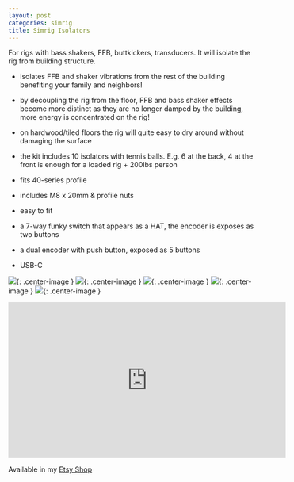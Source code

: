 ```yaml
---
layout: post
categories: simrig
title: Simrig Isolators
---
```


For rigs with bass shakers, FFB, buttkickers, transducers. It will isolate the rig from building structure.

- isolates FFB and shaker vibrations from the rest of the building benefiting your family and neighbors!
- by decoupling the rig from the floor, FFB and bass shaker effects become more distinct as they are no longer damped by the building, more energy is concentrated on the rig!
- on hardwood/tiled floors the rig will quite easy to dry around without damaging the surface
- the kit includes 10 isolators with tennis balls. E.g. 6 at the back, 4 at the front is enough for a loaded rig + 200lbs person
- fits 40-series profile
- includes M8 x 20mm & profile nuts
- easy to fit


- a 7-way funky switch that appears as a HAT, the encoder is exposes as two buttons
- a dual encoder with push button, exposed as 5 buttons
- USB-C

![](/assets/isolators/1.jpg){: .center-image }
![](/assets/isolators/2.jpg){: .center-image }
![](/assets/isolators/3.jpg){: .center-image }
![](/assets/isolators/4.jpg){: .center-image }
![](/assets/isolators/5.jpg){: .center-image }

<iframe class="center-image" width="560" height="315" src="https://www.youtube.com/embed/oiSOLjrLcrQ?si=3xlgFTEuJvTTJUB7" title="YouTube video player" frameborder="0" allow="accelerometer; autoplay; clipboard-write; encrypted-media; gyroscope; picture-in-picture; web-share" referrerpolicy="strict-origin-when-cross-origin" allowfullscreen></iframe>

Available in my [Etsy Shop](https://www.etsy.com/listing/1844212953/)
